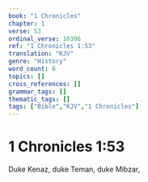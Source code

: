 ```yaml
---
book: "1 Chronicles"
chapter: 1
verse: 53
ordinal_verse: 10306
ref: "1 Chronicles 1:53"
translation: "KJV"
genre: "History"
word_count: 6
topics: []
cross_references: []
grammar_tags: []
thematic_tags: []
tags: ["Bible","KJV","1 Chronicles"]
---
```


# 1 Chronicles 1:53

Duke Kenaz, duke Teman, duke Mibzar,
